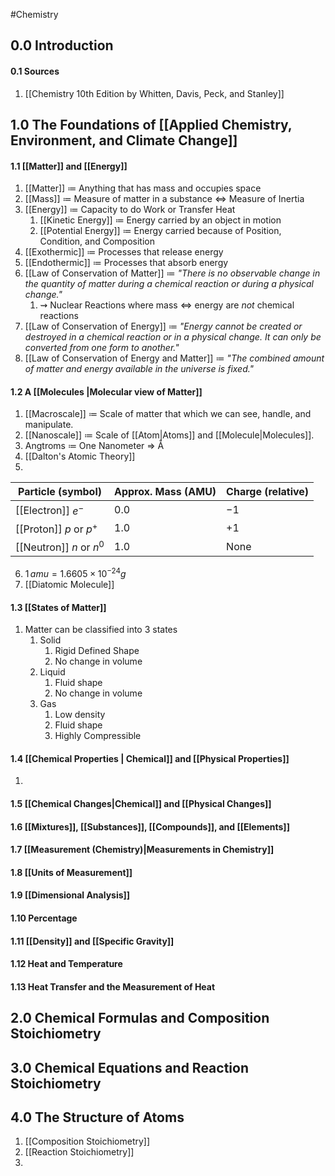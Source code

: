 #Chemistry 
## 0.0 Introduction
#### 0.1 Sources
1. [[Chemistry 10th Edition by Whitten, Davis, Peck, and Stanley]]
## 1.0 The Foundations of [[Applied Chemistry, Environment, and Climate Change]]
#### 1.1 [[Matter]] and [[Energy]]
1. [[Matter]] $\coloneqq$ Anything that has mass and occupies space
2. [[Mass]] $\coloneqq$ Measure of matter in a substance $\Leftrightarrow$ Measure of Inertia
3. [[Energy]] $\coloneqq$ Capacity to do Work or Transfer Heat
	1. [[Kinetic Energy]] $\coloneqq$ Energy carried by an object in motion
	2. [[Potential Energy]] $\coloneqq$ Energy carried because of Position, Condition, and Composition
4. [[Exothermic]] $\coloneqq$ Processes that release energy
5. [[Endothermic]] $\coloneqq$ Processes that absorb energy
6. [[Law of Conservation of Matter]] $\coloneqq$ *"There is no observable change in the quantity of matter during a chemical reaction or ­during a physical change."*
	1. $\rightsquigarrow$ Nuclear Reactions where mass $\Leftrightarrow$ energy are *not* chemical reactions
7. [[Law of Conservation of Energy]] $\coloneqq$ *"Energy cannot be created or destroyed in a chemical reaction or in a physical change. It can only be converted from one form to another."*
8. [[Law of Conservation of Energy and Matter]] $\coloneqq$ *"The combined amount of matter and energy available in the universe is fixed."*
#### 1.2 A [[Molecules |Molecular view of Matter]]
1. [[Macroscale]] $\coloneqq$ Scale of matter that which we can see, handle, and manipulate.
2. [[Nanoscale]] $\coloneqq$ Scale of [[Atom|Atoms]] and [[Molecule|Molecules]].
3. Angtroms $\coloneqq$ One Nanometer $\Rightarrow$ Å
4. [[Dalton's Atomic Theory]]
5. 

| Particle (symbol)        | Approx. Mass (AMU) | Charge (relative) |
| ------------------------ | ------------------ | ----------------- |
| [[Electron]] $e^-$       | 0.0                | $-1$              |
| [[Proton]] $p$ or $p^+$  | 1.0                | $+1$              |
| [[Neutron]] $n$ or $n^0$ | 1.0                | None              |
6. $1\,amu = 1.6605 \times 10^{-24}g$
7. [[Diatomic Molecule]]

#### 1.3 [[States of Matter]]
1. Matter can be classified into 3 states
	1. Solid
		1. Rigid Defined Shape
		2. No change in volume
	2. Liquid
		1. Fluid shape
		2. No change in volume
	3. Gas
		1. Low density
		2. Fluid shape
		3. Highly Compressible
#### 1.4 [[Chemical Properties | Chemical]] and [[Physical Properties]]
1. 
#### 1.5 [[Chemical Changes|Chemical]] and [[Physical Changes]]
#### 1.6 [[Mixtures]], [[Substances]], [[Compounds]], and [[Elements]]
#### 1.7 [[Measurement (Chemistry)|Measurements in Chemistry]]
#### 1.8 [[Units of Measurement]]
#### 1.9 [[Dimensional Analysis]]
#### 1.10 Percentage
#### 1.11 [[Density]] and [[Specific Gravity]]
#### 1.12 Heat and Temperature
#### 1.13 Heat Transfer and the Measurement of Heat

##  2.0 Chemical Formulas and Composition Stoichiometry
## 3.0 Chemical Equations and Reaction Stoichiometry

## 4.0 The Structure of Atoms
1. [[Composition Stoichiometry]]
2. [[Reaction Stoichiometry]]
3. 